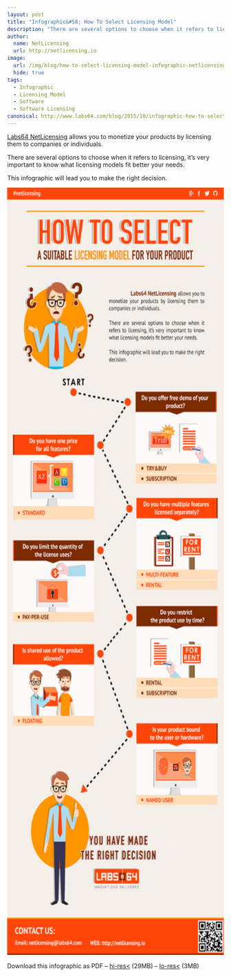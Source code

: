 ```yaml
---
layout: post
title: "Infographic&#58; How To Select Licensing Model"
description: "There are several options to choose when it refers to licensing, it’s very important to know what licensing models fit better your needs"
author:
  name: NetLicensing
  url: http://netlicensing.io
image:
  url: /img/blog/how-to-select-licensing-model-infographic-netlicensing-icon.png
  hide: true
tags:
  - Infographic
  - Licensing Model
  - Software
  - Software Licensing
canonical: http://www.labs64.com/blog/2015/10/infographic-how-to-select-licensing-model/
---
```

[Labs64 NetLicensing](/licensing-models/) allows you to monetize your products by licensing them to companies or individuals.

There are several options to choose when it refers to licensing, it’s very important to know what licensing models fit better your needs.

This infographic will lead you to make the right decision.

<div id="0" class="wp-caption credit-tracker-caption aligncenter blog-center" itemscope itemtype="http://schema.org/ImageObject" >
  <a href="/resources/how-to-select-licensing-model-infographic-netlicensing.png" target="_blank"><img itemprop="contentUrl" class="" src="/resources/how-to-select-licensing-model-infographic-netlicensing-preview.png" alt="Infographic: How to select a suitable Licensing Model for your product" width="650" height="1783" /></a>
  <meta itemprop="name" content="how-to-select-licensing-model-infographic-netlicensing" />
  <meta itemprop="caption" content="Infographic: How to select a suitable Licensing Model for your product" />
  <meta itemprop="author" content="Labs64" />
  <meta itemprop="publisher" content="Labs64" />
</div>


Download this infographic as PDF &#8211; [hi-res<](/resources/how-to-select-licensing-model-infographic-netlicensing_hi.pdf) (29MB) &#8211; [lo-res<](/resources/how-to-select-licensing-model-infographic-netlicensing_lo.pdf) (3MB)